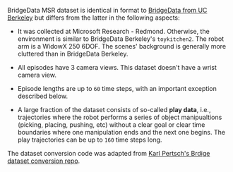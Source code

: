 BridgeData MSR dataset is identical in format to [BridgeData from UC Berkeley](https://rail-berkeley.github.io/bridgedata/) but differs from the latter in the following aspects:

- It was collected at Microsoft Research - Redmond. Otherwise, the environment is similar to BridgeData Berkeley's `toykitchen2`. The robot arm is a WidowX 250 6DOF. The scenes' background is generally more cluttered than in BridgeData Berkeley.

- All episodes have 3 camera views. This dataset doesn't have a wrist camera view.

- Episode lengths are up to `60` time steps, with an important exception described below.

- A large fraction of the dataset consists of so-called **play data**, i.e., trajectories where the robot performs a series of object manipualtions (picking, placing, pushing, etc) without a clear goal or clear time boundaries where one manipulation ends and the next one begins. The play trajectories can be up to `160` time steps long.

The dataset conversion code was adapted from [Karl Pertsch's Brdige dataset conversion repo](https://github.com/kpertsch/bridge_rlds_builder/tree/main).